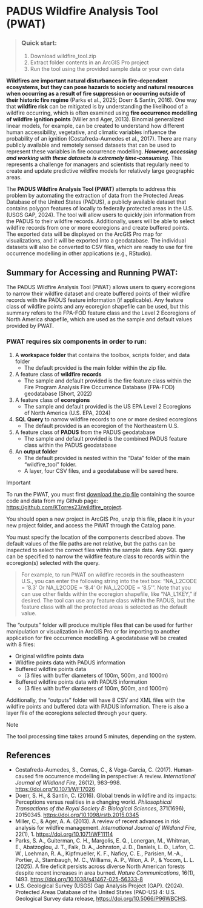 # PADUS Wildfire Analysis Tool (PWAT)

> ### Quick start:
> 1. Download wildfire_tool.zip
> 2. Extract folder contents in an ArcGIS Pro project
> 3. Run the tool using the provided sample data or your own data


**Wildfires are important natural disturbances in fire-dependent ecosystems, but they can pose hazards to society and natural resources when occurring as a result of fire suppression or occurring outside of their historic fire regime** (Parks et al., 2025; Doerr & Santín, 2016). One way that **wildfire risk** can be mitigated is by understanding the likelihood of a wildfire occurring, which is often examined using **fire occurrence modelling of wildfire ignition points** (Miller and Ager, 2013). Binomial generalized linear models, for example, can be created to understand how different human accessibility, vegetative, and climatic variables influence the probability of an ignition (Costafreda-Aumedes et al., 2017). There are many publicly available and remotely sensed datasets that can be used to represent these variables in fire occurrence modelling. ***However, accessing and working with these datasets is extremely time-consuming.*** This represents a challenge for managers and scientists that regularly need to create and update predictive wildfire models for relatively large geographic areas. 

The **PADUS Wildfire Analysis Tool (PWAT)** attempts to address this problem by automating the extraction of data from the Protected Areas Database of the United States (PADUS), a publicly available dataset that contains polygon features of locally to federally protected areas in the U.S. (USGS GAP, 2024). The tool will allow users to quickly join information from the PADUS to their wildfire records. Additionally, users will be able to select wildfire records from one or more ecoregions and create buffered points. The exported data will be displayed on the ArcGIS Pro map for visualizations, and it will be exported into a geodatabase. The individual datasets will also be converted to CSV files, which are ready to use for fire occurrence modelling in other applications (e.g., RStudio). 



## Summary for Accessing and Running PWAT:

The PADUS Wildfire Analysis Tool (PWAT) allows users to query ecoregions to narrow their wildfire dataset and create buffered points of their wildfire records with the PADUS feature information (if applicable). Any feature class of wildfire points and any ecoregion shapefile can be used, but this summary refers to the FPA-FOD feature class and the Level 2 Ecoregions of North America shapefile, which are used as the sample and default values provided by PWAT.

### PWAT requires six components in order to run: 

1.	A **workspace folder** that contains the toolbox, scripts folder, and data folder
    - The default provided is the main folder within the zip file.
3.	A feature class of **wildfire records**
    - The sample and default provided is the fire feature class within the Fire Program Analysis Fire Occurrence Database (FPA-FOD) geodatabase (Short, 2022)
4.	A feature class of **ecoregions**
    - The sample and default provided is the US EPA Level 2 Ecoregions of North America (U.S. EPA, 2024)
5.	**SQL Query** to narrow wildfire records to one or more desired ecoregions
    - The default provided is an ecoregion of the Northeastern U.S.
6.	A feature class of **PADUS** from the PADUS geodatabase
    - The sample and default provided is the combined PADUS feature class within the PADUS geodatabase
7.	An **output folder**
    - The default provided is nested within the “Data” folder of the main “wildfire_tool” folder.
    - A layer, four CSV files, and a geodatabase will be saved here.

> [!IMPORTANT]
> To run the PWAT, you must first [download the zip file](PADUS_Wildfire_Analysis_Tool.zip)
 containing the source code and data from my Github page: https://github.com/KTorres23/wildfire_project.

You should open a new project in ArcGIS Pro, unzip this file, place it in your new project folder, and access the PWAT through the Catalog pane.

You must specify the location of the components described above. The default values of the file paths are not relative, but the paths can be inspected to select the correct files within the sample data. Any SQL query can be specified to narrow the wildfire feature class to records within the ecoregion(s) selected with the query.

> For example, to run PWAT on wildfire records in the southeastern U.S., you can enter the following string into the text box: “NA_L2CODE = ‘8.3’ Or NA_L2CODE = ‘8.4’ Or NA_L2CODE = ‘8.5’”. Note that you can use other fields within the ecoregion shapefile, like “NA_L1KEY,” if desired. The tool can use any feature class within the PADUS, but the feature class with all the protected areas is selected as the default value.

The “outputs” folder will produce multiple files that can be used for further manipulation or visualization in ArcGIS Pro or for importing to another application for fire occurrence modelling. A geodatabase will be created with 8 files:

- Original wildfire points data
- Wildfire points data with PADUS information
- Buffered wildfire points data
  - (3 files with buffer diameters of 100m, 500m, and 1000m)
- Buffered wildfire points data with PADUS information
  - (3 files with buffer diameters of 100m, 500m, and 1000m) 

Additionally, the “outputs” folder will have 8 CSV and XML files with the wildfire points and buffered data with PADUS information. There is also a layer file of the ecoregions selected through your query.

> [!NOTE]
> The tool processing time takes around 5 minutes, depending on the system.


## References
* Costafreda-Aumedes, S., Comas, C., & Vega-Garcia, C. (2017). Human-caused fire occurrence modelling in perspective: A review. *International Journal of Wildland Fire*, 26(12), 983–998. https://doi.org/10.1071/WF17026
* Doerr, S. H., & Santín, C. (2016). Global trends in wildfire and its impacts: Perceptions versus realities in a changing world. *Philosophical Transactions of the Royal Society B: Biological Sciences*, 371(1696), 20150345. https://doi.org/10.1098/rstb.2015.0345
* Miller, C., & Ager, A. A. (2013). A review of recent advances in risk analysis for wildfire management. *International Journal of Wildland Fire*, 22(1), 1. https://doi.org/10.1071/WF11114
* Parks, S. A., Guiterman, C. H., Margolis, E. Q., Lonergan, M., Whitman, E., Abatzoglou, J. T., Falk, D. A., Johnston, J. D., Daniels, L. D., Lafon, C. W., Loehman, R. A., Kipfmueller, K. F., Naficy, C. E., Parisien, M.-A., Portier, J., Stambaugh, M. C., Williams, A. P., Wion, A. P., & Yocom, L. L. (2025). A fire deficit persists across diverse North American forests despite recent increases in area burned. *Nature Communications*, 16(1), 1493. https://doi.org/10.1038/s41467-025-56333-8
* U.S. Geological Survey (USGS) Gap Analysis Project (GAP). (2024). Protected Areas Database of the United States (PAD-US) 4: U.S. Geological Survey data release, https://doi.org/10.5066/P96WBCHS. 

